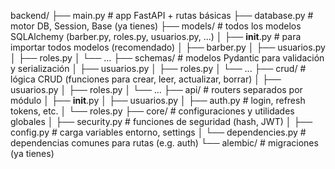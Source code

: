 backend/
├── main.py                  # app FastAPI + rutas básicas
├── database.py              # motor DB, Session, Base (ya tienes)
├── models/                  # todos los modelos SQLAlchemy (barber.py, roles.py, usuarios.py, ...)
│   ├── __init__.py          # para importar todos modelos (recomendado)
│   ├── barber.py
│   ├── usuarios.py
│   ├── roles.py
│   └── ...
├── schemas/                 # modelos Pydantic para validación y serialización
│   ├── usuarios.py
│   ├── roles.py
│   └── ...
├── crud/                    # lógica CRUD (funciones para crear, leer, actualizar, borrar)
│   ├── usuarios.py
│   ├── roles.py
│   └── ...
├── api/                     # routers separados por módulo
│   ├── __init__.py
│   ├── usuarios.py
│   ├── auth.py              # login, refresh tokens, etc.
│   └── roles.py
├── core/                    # configuraciones y utilidades globales
│   ├── security.py          # funciones de seguridad (hash, JWT)
│   ├── config.py            # carga variables entorno, settings
│   └── dependencies.py      # dependencias comunes para rutas (e.g. auth)
└── alembic/                 # migraciones (ya tienes)
